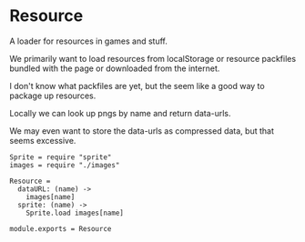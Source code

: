 Resource
========

A loader for resources in games and stuff.

We primarily want to load resources from localStorage or resource packfiles
bundled with the page or downloaded from the internet.

I don't know what packfiles are yet, but the seem like a good way to package up
resources.

Locally we can look up pngs by name and return data-urls.

We may even want to store the data-urls as compressed data, but that seems
excessive.

    Sprite = require "sprite"
    images = require "./images"

    Resource =
      dataURL: (name) ->
        images[name]
      sprite: (name) ->
        Sprite.load images[name]

    module.exports = Resource
